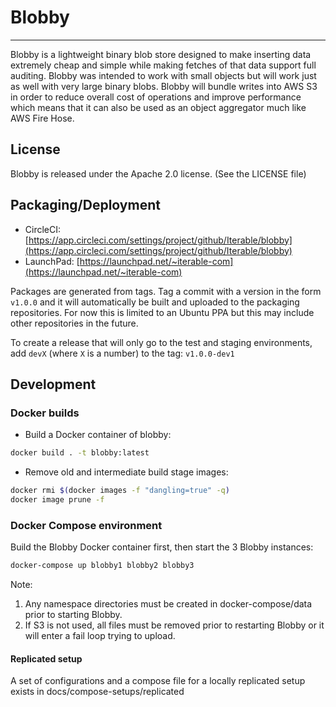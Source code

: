 # Blobby
- - -

Blobby is a lightweight binary blob store designed to make inserting data
extremely cheap and simple while making fetches of that data support full
auditing. Blobby was intended to work with small objects but will work just
as well with very large binary blobs. Blobby will bundle writes into AWS
S3 in order to reduce overall cost of operations and improve performance
which means that it can also be used as an object aggregator much like
AWS Fire Hose.

## License

Blobby is released under the Apache 2.0 license. (See the LICENSE file)

## Packaging/Deployment

* CircleCI: [https://app.circleci.com/settings/project/github/Iterable/blobby](https://app.circleci.com/settings/project/github/Iterable/blobby)
* LaunchPad: [https://launchpad.net/~iterable-com](https://launchpad.net/~iterable-com)

Packages are generated from tags. Tag a commit with a version in the form
`v1.0.0` and it will automatically be built and uploaded to the packaging
repositories. For now this is limited to an Ubuntu PPA but this may include
other repositories in the future.

To create a release that will only go to the test and staging environments, add `devX` (where `X` is a number) to the tag: `v1.0.0-dev1`

## Development

### Docker builds

* Build a Docker container of blobby:

```bash
docker build . -t blobby:latest
```

* Remove old and intermediate build stage images:

```bash
docker rmi $(docker images -f "dangling=true" -q)
docker image prune -f
```

### Docker Compose environment

Build the Blobby Docker container first, then start the 3 Blobby instances:

```bash
docker-compose up blobby1 blobby2 blobby3
```

Note:
1. Any namespace directories must be created in docker-compose/data prior to starting Blobby.
2. If S3 is not used, all files must be removed prior to restarting Blobby or it will enter a fail loop trying
   to upload.

#### Replicated setup

A set of configurations and a compose file for a locally replicated setup exists in docs/compose-setups/replicated
